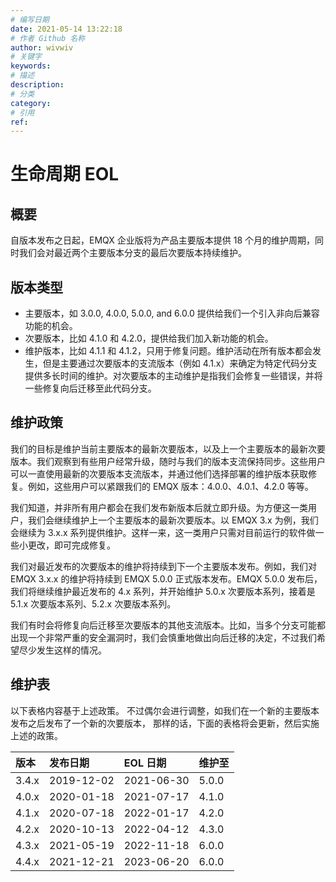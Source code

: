 ```yaml
---
# 编写日期
date: 2021-05-14 13:22:18
# 作者 Github 名称
author: wivwiv
# 关键字
keywords:
# 描述
description:
# 分类
category: 
# 引用
ref:
---
```


# 生命周期 EOL

## 概要

自版本发布之日起，EMQX 企业版将为产品主要版本提供 18 个月的维护周期，同时我们会对最近两个主要版本分支的最后次要版本持续维护。

## 版本类型

- 主要版本，如 3.0.0, 4.0.0, 5.0.0, and 6.0.0 提供给我们一个引入非向后兼容功能的机会。
- 次要版本，比如 4.1.0 和 4.2.0，提供给我们加入新功能的机会。
- 维护版本，比如 4.1.1 和 4.1.2，只用于修复问题。维护活动在所有版本都会发生，但是主要通过次要版本的支流版本（例如 4.1.x）来确定为特定代码分支提供多长时间的维护。对次要版本的主动维护是指我们会修复一些错误，并将一些修复向后迁移至此代码分支。

## 维护政策

我们的目标是维护当前主要版本的最新次要版本，以及上一个主要版本的最新次要版本。我们观察到有些用户经常升级，随时与我们的版本支流保持同步。这些用户可以一直使用最新的次要版本支流版本，并通过他们选择部署的维护版本获取修复。例如，这些用户可以紧跟我们的 EMQX 版本：4.0.0、4.0.1、4.2.0 等等。

我们知道，并非所有用户都会在我们发布新版本后就立即升级。为方便这一类用户，我们会继续维护上一个主要版本的最新次要版本。以 EMQX 3.x 为例，我们会继续为 3.x.x 系列提供维护。这样一来，这一类用户只需对目前运行的软件做一些小更改，即可完成修复。

我们对最近发布的次要版本的维护将持续到下一个主要版本发布。例如，我们对 EMQX 3.x.x 的维护将持续到 EMQX 5.0.0 正式版本发布。EMQX 5.0.0 发布后，我们将继续维护最近发布的 4.x 系列，并开始维护 5.0.x 次要版本系列，接着是 5.1.x 次要版本系列、5.2.x 次要版本系列。

我们有时会将修复向后迁移至次要版本的其他支流版本。比如，当多个分支可能都出现一个非常严重的安全漏洞时，我们会慎重地做出向后迁移的决定，不过我们希望尽少发生这样的情况。

## 维护表

以下表格内容基于上述政策。 不过偶尔会进行调整，如我们在一个新的主要版本发布之后发布了一个新的次要版本， 那样的话，下面的表格将会更新，然后实施上述的政策。

| **版本** | **发布日期** | **EOL 日期** | **维护至** |
| :------- | :----------- | :----------- | :--------- |
| 3.4.x    | 2019-12-02   | 2021-06-30   | 5.0.0      |
| 4.0.x    | 2020-01-18   | 2021-07-17   | 4.1.0      |
| 4.1.x    | 2020-07-18   | 2022-01-17   | 4.2.0      |
| 4.2.x    | 2020-10-13   | 2022-04-12   | 4.3.0      |
| 4.3.x    | 2021-05-19   | 2022-11-18   | 6.0.0      |
| 4.4.x | 2021-12-21 | 2023-06-20 | 6.0.0 |
